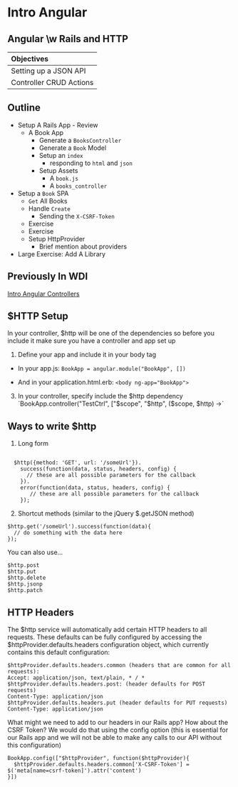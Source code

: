 # Intro Angular 
## Angular \w Rails and HTTP

| Objectives  |
| :---- |
| Setting up a JSON API   |
| Controller CRUD Actions |


## Outline

* Setup A Rails App - Review
  * A Book App
    * Generate a `BooksController`
    * Generate a `Book` Model 
    * Setup an `index`
      * responding to `html` and `json`
    * Setup Assets
      * A `book.js`
      * A `books_controller`
* Setup a `Book` SPA
  * `Get`  All Books
  * Handle `Create`
    * Sending the `X-CSRF-Token`
  * Exercise
  * Exercise
  * Setup HttpProvider
    * Brief mention about providers
* Large Exercise: Add A Library


## Previously In WDI

[Intro Angular Controllers](angular_controllers_lab/README.md)


## $HTTP Setup

In your controller, $http will be one of the dependencies so before you include it make sure you have a controller and app set up

1. Define your app and include it in your body tag

  - In your app.js: `BookApp = angular.module("BookApp", [])`

  - And in your application.html.erb: `<body ng-app="BookApp">`

3. In your controller, specify include the $http dependency `BookApp.controller("TestCtrl", ["$scope", "$http", ($scope, $http) ->`

## Ways to write $http

1. Long form

```

  $http({method: 'GET', url: '/someUrl'}).
    success(function(data, status, headers, config) {
      // these are all possible parameters for the callback
    }).
    error(function(data, status, headers, config) {
       // these are all possible parameters for the callback
    });

```

2. Shortcut methods  (similar to the jQuery $.getJSON method)

```
$http.get('/someUrl').success(function(data){
  // do something with the data here
});
```

You can also use...

```
$http.post
$http.put
$http.delete
$http.jsonp
$http.patch
```

## HTTP Headers

The $http service will automatically add certain HTTP headers to all requests. These defaults can be fully configured by accessing the $httpProvider.defaults.headers configuration object, which currently contains this default configuration:

```
$httpProvider.defaults.headers.common (headers that are common for all requests):
Accept: application/json, text/plain, * / *
$httpProvider.defaults.headers.post: (header defaults for POST requests)
Content-Type: application/json
$httpProvider.defaults.headers.put (header defaults for PUT requests)
Content-Type: application/json
```

What might we need to add to our headers in our Rails app? How about the CSRF Token? We would do that using the config option (this is essential for our Rails app and we will not be able to make any calls to our API without this configuration)

```
BookApp.config(["$httpProvider", function($httpProvider){
  $httpProvider.defaults.headers.common['X-CSRF-Token'] = $('meta[name=csrf-token]').attr('content')
}])
```

